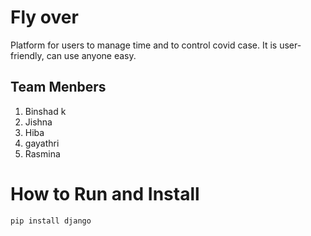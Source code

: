 # Fly over
 Platform for users to manage time and to control covid case.
It is user-friendly, can use anyone easy.

## Team Menbers 
1. Binshad k
2. Jishna
3. Hiba
4. gayathri
5. Rasmina

# How to Run and Install
```
pip install django
```
